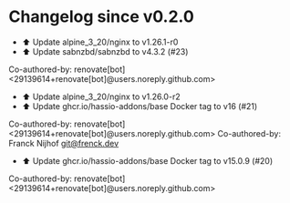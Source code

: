 # Changelog since v0.2.0
- ⬆️ Update alpine_3_20/nginx to v1.26.1-r0 
- ⬆️ Update sabnzbd/sabnzbd to v4.3.2 (#23)

Co-authored-by: renovate[bot] <29139614+renovate[bot]@users.noreply.github.com> 
- ⬆️ Update alpine_3_20/nginx to v1.26.0-r2 
- ⬆️ Update ghcr.io/hassio-addons/base Docker tag to v16 (#21)

Co-authored-by: renovate[bot] <29139614+renovate[bot]@users.noreply.github.com>
Co-authored-by: Franck Nijhof <git@frenck.dev> 
- ⬆️ Update ghcr.io/hassio-addons/base Docker tag to v15.0.9 (#20)

Co-authored-by: renovate[bot] <29139614+renovate[bot]@users.noreply.github.com> 
